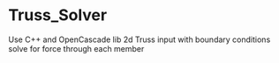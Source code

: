 # Truss_Solver
Use C++ and OpenCascade lib
2d Truss input with boundary conditions
solve for force through each member
